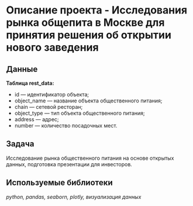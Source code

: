 # Описание проекта - Исследования рынка общепита в Москве для принятия решения об открытии нового заведения

## Данные

<p><b>Таблица rest_data:</b></p>

<ul>
    <li>id — идентификатор объекта;</li>
    <li>object_name — название объекта общественного питания;</li>
    <li>chain — сетевой ресторан;</li>
    <li>object_type — тип объекта общественного питания;</li>
    <li>address — адрес;</li>
    <li>number — количество посадочных мест.</li>
</ul>


## Задача

Исследование рынка общественного питания на основе открытых данных, подготовка презентации для инвесторов.

## Используемые библиотеки
*python, pandas, seaborn, plotly, визуализация данных*